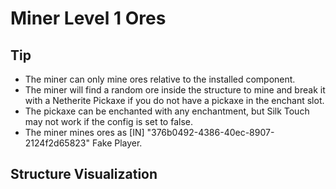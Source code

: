 # Miner Level 1 Ores

## Tip
- The miner can only mine ores relative to the installed component.
- The miner will find a random ore inside the structure to mine and break it with a <ItemImage id="minecraft:netherite_pickaxe" /> Netherite Pickaxe if you do not have a pickaxe in the enchant slot.
- The pickaxe can be enchanted with any enchantment, but Silk Touch may not work if the config is set to false.
- The miner mines ores as [IN] "376b0492-4386-40ec-8907-2124f2d65823" Fake Player.

## Structure Visualization

<GameScene zoom="2" interactive={true}>
  <ImportStructure src="structures/miner_level_1_on.nbt" />
  <IsometricCamera  yaw="30" pitch="30" />
</GameScene>
